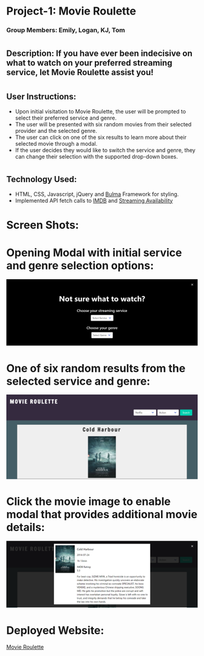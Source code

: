 # Project-1: Movie Roulette

### Group Members: Emily, Logan, KJ, Tom
#
## Description: If you have ever been indecisive on what to watch on your preferred streaming service, let Movie Roulette assist you!
#

## User Instructions:
* Upon initial visitation to Movie Roulette, the user will be prompted to select their preferred service and genre.
* The user will be presented with six random movies from their selected provider and the selected genre.
* The user can click on one of the six results to learn more about their selected movie through a modal.
* If the user decides they would like to switch the service and genre, they can change their selection with the supported drop-down boxes.
#
## Technology Used:
* HTML, CSS, Javascript, jQuery and [Bulma](https://bulma.io/) Framework for styling.
* Implemented API fetch calls to [IMDB](https://imdb-api.com/) and [Streaming Availability](https://rapidapi.com/movie-of-the-night-movie-of-the-night-default/api/streaming-availability/)

# Screen Shots:
# Opening Modal with initial service and genre selection options:
![Preview](https://github.com/Logan-Bonnesen/Movie-Roulette/blob/Tom/images/image1.png?raw=true)
# One of six random results from the selected service and genre:
![Preview](https://github.com/Logan-Bonnesen/Movie-Roulette/blob/Tom/images/image2.png?raw=true)
# Click the movie image to enable modal that provides additional movie details:
![Preview](https://github.com/Logan-Bonnesen/Movie-Roulette/blob/Tom/images/image3.png?raw=true)

# Deployed Website:
[Movie Roulette](https://logan-bonnesen.github.io/Movie-Roulette/ )
